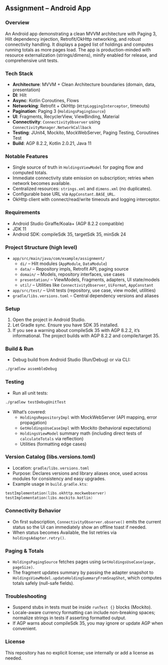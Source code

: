 ## Assignment – Android App

### Overview
An Android app demonstrating a clean MVVM architecture with Paging 3, Hilt dependency injection, Retrofit/OkHttp networking, and robust connectivity handling. It displays a paged list of holdings and computes running totals as more pages load. The app is production-minded with resource externalization (strings/dimens), minify enabled for release, and comprehensive unit tests.

### Tech Stack
- **Architecture**: MVVM + Clean Architecture boundaries (domain, data, presentation)
- **DI**: Hilt
- **Async**: Kotlin Coroutines, Flows
- **Networking**: Retrofit + OkHttp (`HttpLoggingInterceptor`, timeouts)
- **Pagination**: Paging 3 (`HoldingsPagingSource`)
- **UI**: Fragments, RecyclerView, ViewBinding, Material
- **Connectivity**: `ConnectivityObserver` using `ConnectivityManager.NetworkCallback`
- **Testing**: JUnit4, Mockito, MockWebServer, Paging Testing, Coroutines Test
- **Build**: AGP 8.2.2, Kotlin 2.0.21, Java 11

### Notable Features
- Single source of truth in `HoldingsViewModel` for paging flow and computed totals.
- Immediate connectivity state emission on subscription; retries when network becomes available.
- Centralized resources: `strings.xml` and `dimens.xml` (no duplicates).
- Configurable base URL via `AppConstant.BASE_URL`.
- OkHttp client with connect/read/write timeouts and logging interceptor.

### Requirements
- Android Studio Giraffe/Koala+ (AGP 8.2.2 compatible)
- JDK 11
- Android SDK: compileSdk 35, targetSdk 35, minSdk 24

### Project Structure (high level)
- `app/src/main/java/com/example/assignment/`
  - `di/` – Hilt modules (`AppModule`, `DataModule`)
  - `data/` – Repository impls, Retrofit API, paging source
  - `domain/` – Models, repository interfaces, use cases
  - `presentation/` – ViewModels, Fragments, adapters, UI state/models
  - `util/` – Utilities like `ConnectivityObserver`, `UiFormat`, `AppConstant`
- `app/src/test/` – Unit tests (repository, use case, view model, utilities)
- `gradle/libs.versions.toml` – Central dependency versions and aliases

### Setup
1. Open the project in Android Studio.
2. Let Gradle sync. Ensure you have SDK 35 installed.
3. If you see a warning about compileSdk 35 with AGP 8.2.2, it’s informational. The project builds with AGP 8.2.2 and compile/target 35.

### Build & Run
- Debug build from Android Studio (Run/Debug) or via CLI:
```bash
./gradlew assembleDebug
```

### Testing
- Run all unit tests:
```bash
./gradlew testDebugUnitTest
```
- What’s covered:
  - `HoldingsRepositoryImpl` with MockWebServer (API mapping, error propagation)
  - `GetHoldingsUseCaseImpl` with Mockito (behavioral expectations)
  - `HoldingsViewModel` summary math (including direct tests of `calculateTotals` via reflection)
  - Utilities (formatting edge cases)

### Version Catalog (libs.versions.toml)
- Location: `gradle/libs.versions.toml`
- Purpose: Declares versions and library aliases once, used across modules for consistency and easy upgrades.
- Example usage in `build.gradle.kts`:
```kotlin
testImplementation(libs.okhttp.mockwebserver)
testImplementation(libs.mockito.kotlin)
```

### Connectivity Behavior
- On first subscription, `ConnectivityObserver.observe()` emits the current status so the UI can immediately show an offline toast if needed.
- When status becomes Available, the list retries via `holdingsAdapter.retry()`.

### Paging & Totals
- `HoldingsPagingSource` fetches pages using `GetHoldingsUseCase(page, pageSize)`.
- The fragment updates summary by passing the adapter snapshot to `HoldingsViewModel.updateHoldingSummaryFromSnapShot`, which computes totals safely (null-safe fields).

### Troubleshooting
- Suspend stubs in tests must be inside `runTest {}` blocks (Mockito).
- Locale-aware currency formatting can include non-breaking spaces; normalize strings in tests if asserting formatted output.
- If AGP warns about compileSdk 35, you may ignore or update AGP when convenient.

### License
This repository has no explicit license; use internally or add a license as needed.


